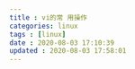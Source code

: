 ```yaml
---
title : vi的常 用操作
categories: linux
tags : [linux]
date : 2020-08-03 17:10:39
updated : 2020-08-03 17:58:01
---
```


